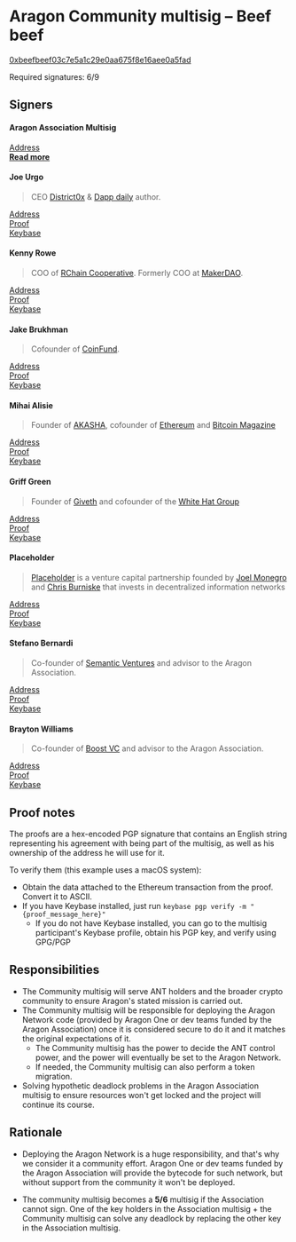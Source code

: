 # Aragon Community multisig – Beef beef

[0xbeefbeef03c7e5a1c29e0aa675f8e16aee0a5fad](https://etherscan.io/address/0xbeefbeef03c7e5a1c29e0aa675f8e16aee0a5fad)

Required signatures: 6/9

## Signers

#### Aragon Association Multisig

[Address](https://etherscan.io/address/0xcafe1a77e84698c83ca8931f54a755176ef75f2c)  
[**Read more**](association.md)

#### Joe Urgo

> CEO [District0x](http://district0x.io) & [Dapp daily](https://dappdaily.com) author.

[Address](https://etherscan.io/address/0x75d83a0ae1543fd4b49594023977e1daf5a954c5)  
[Proof](https://etherscan.io/tx/0x796538ed7dd4d76953b045c6341129f8976fefeb160de72618dc28c50138cc5a)  
[Keybase](https://keybase.io/joeu)

#### Kenny Rowe

> COO of [RChain Cooperative](https://www.rchain.coop/). Formerly COO at [MakerDAO](http://makerdao.com).

[Address](https://etherscan.io/address/0x939428c249a738990d4fb938509a5c43f3ecedcf)  
[Proof](https://etherscan.io/tx/0x2aea9d83c32328932bef2df2790539ddbcb489f140854d4cc2c063176135a6d6)  
[Keybase](https://keybase.io/kennyrowe)

#### Jake Brukhman

> Cofounder of [CoinFund](http://coinfund.io).

[Address](https://etherscan.io/address/0xD4bE3593eb07F97de7E27bE56Ff7aD2f27a72364)  
[Proof](https://etherscan.io/tx/0x9af0ffb13ab3de609ac3b8314d4fa4737106cc7844a6f7bd125a4876239a4db1)  
[Keybase](https://keybase.io/jbrukh)

#### Mihai Alisie

> Founder of [AKASHA](https://akasha.world), cofounder of [Ethereum](https://ethereum.org) and [Bitcoin Magazine](https://bitcoinmagazine.com/)

[Address](https://etherscan.io/address/0xfdbeebf23663577804248126559addb6785a5f8f)  
[Proof](https://etherscan.io/tx/0xe16626c5995b5633dc07b3bcc123bc046385abbdfb5b47c3da0e5eece74f19e4)  
[Keybase](https://keybase.io/mihaialisie)

#### Griff Green

> Founder of [Giveth](https://giveth.io) and cofounder of the [White Hat Group](https://mashable.com/2017/07/26/ethereum-stolen-white-hat-group-rescued.amp)

[Address](https://etherscan.io/address/0x839395e20bbb182fa440d08f850e6c7a8f6f0780)  
[Proof](https://etherscan.io/tx/0x53e2d8f9f5ba85f1ea9966af7db621ce08cd4b3732b331ba97247c0a29c6e388)  
[Keybase](https://keybase.io/griffgreen)

#### Placeholder

> [Placeholder](https://www.placeholder.vc/) is a venture capital partnership founded by [Joel Monegro](https://twitter.com/jmonegro) and [Chris Burniske](https://twitter.com/cburniske) that invests in decentralized information networks

[Address](https://etherscan.io/address/0xd8684AcE445701c04Cb610d806BE568B2CBa0f2A)  
[Proof](https://etherscan.io/tx/0xe99a217c4150a6787b7755364b7b3881bfef56b893a6908993fc8248a626894a)  
[Keybase](https://keybase.io/placeholdervc)

#### Stefano Bernardi

> Co-founder of [Semantic Ventures](http://semantic.vc/) and advisor to the Aragon Association.

[Address](https://etherscan.io/address/0x6AD7baBfdC153ec9dDC78b49523f33FFaD4f3631)  
[Proof](https://www.notion.so/Adding-Ste-and-Brayton-to-community-multisig-b2aad7dd19ed4d1d9099c9ad869c0cab)  
[Keybase](https://keybase.io/ste)

#### Brayton Williams

> Co-founder of [Boost VC](http://boost.vc/) and advisor to the Aragon Association.

[Address](https://etherscan.io/address/0xfDB9025C057715ab6603a8672b219Fcad3F04B14)  
[Proof](https://www.notion.so/Adding-Ste-and-Brayton-to-community-multisig-b2aad7dd19ed4d1d9099c9ad869c0cab)  
[Keybase](https://keybase.io/brayton)

## Proof notes

The proofs are a hex-encoded PGP signature that contains an English string representing his agreement with being part of the multisig, as well as his ownership of the address he will use for it.

To verify them (this example uses a macOS system):

- Obtain the data attached to the Ethereum transaction from the proof. Convert it to ASCII.
- If you have Keybase installed, just run `keybase pgp verify -m "{proof_message_here}"`
  - If you do not have Keybase installed, you can go to the multisig participant's Keybase profile, obtain his PGP key, and verify using GPG/PGP

## Responsibilities

- The Community multisig will serve ANT holders and the broader crypto community to ensure Aragon's stated mission is carried out.
- The Community multisig will be responsible for deploying the Aragon Network code (provided by Aragon One or dev teams funded by the Aragon Association) once it is considered secure to do it and it matches the original expectations of it.
    - The Community multisig has the power to decide the ANT control power, and the power will eventually be set to the Aragon Network.
    - If needed, the Community multisig can also perform a token migration.
- Solving hypothetic deadlock problems in the Aragon Association multisig to ensure resources won't get locked and the project will continue its course.

## Rationale

- Deploying the Aragon Network is a huge responsibility, and that's why we consider it a community effort. Aragon One or dev teams funded by the Aragon Association will provide the bytecode for such network, but without support from the community it won't be deployed.

- The community multisig becomes a **5/6** multisig if the Association cannot sign. One of the key holders in the Association multisig + the Community multisig can solve any deadlock by replacing the other key in the Association multisig.
